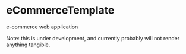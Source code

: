 # eCommerceTemplate
e-commerce web application

Note: this is under development, and currently probably will not render anything tangible.
